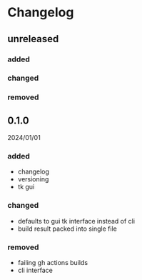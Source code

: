 # Changelog

## unreleased

### added

### changed

### removed

## 0.1.0
2024/01/01

### added
- changelog
- versioning
- tk gui

### changed
- defaults to gui tk interface instead of cli
- build result packed into single file

### removed
- failing gh actions builds
- cli interface
